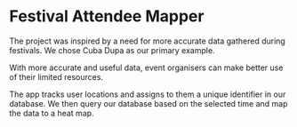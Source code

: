 # Festival Attendee Mapper

The project was inspired by a need for more accurate data gathered during festivals. We chose Cuba Dupa as our primary example.

With more accurate and useful data, event organisers can make better use of their limited resources.

The app tracks user locations and assigns to them a unique identifier in our database. We then query our database based on the selected time and map the data to a heat map.
